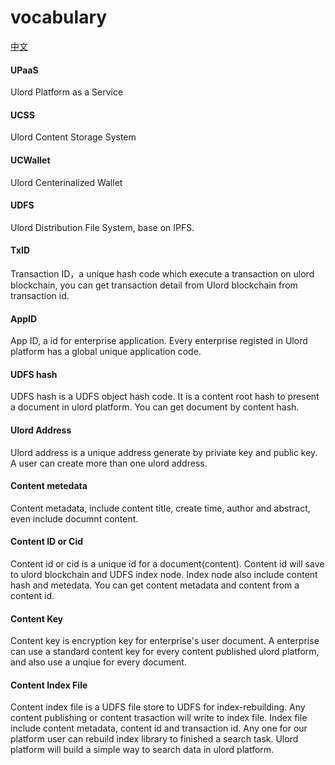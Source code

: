 # vocabulary
[中文](./vocabulary_zh.md)
#### UPaaS
Ulord Platform as a Service

#### UCSS
Ulord Content Storage System

#### UCWallet
Ulord Centerinalized Wallet

#### UDFS
Ulord Distribution File System, base on IPFS.

#### TxID
Transaction ID，a unique hash code which execute a transaction on ulord blockchain, you can get transaction detail from Ulord blockchain from transaction id.

#### AppID
App ID, a id for enterprise application. Every enterprise registed in Ulord platform has a global unique application code.

#### UDFS hash
UDFS hash is a UDFS object hash code. It is a content root hash to present a document in ulord platform. You can get document by content hash.

#### Ulord Address
Ulord address is a unique address generate by priviate key and public key. A user can create more than one ulord address.

#### Content metedata 
Content metadata, include content title, create time, author and abstract, even include documnt content.

#### Content ID or Cid
Content id or cid is a unique id for a document(content). Content id will save to ulord blockchain and UDFS index node. Index node also include content hash and metedata. You can get content metadata and content from a content id.

#### Content Key
Content key is encryption key for enterprise's user document. A enterprise can use a standard content key for every content published ulord platform, and also use a unqiue for every document.

#### Content Index File
Content index file is a UDFS file store to UDFS for index-rebuilding. Any content publishing or content trasaction will write to index file.
Index file include content metadata, content id and transaction id.
Any one for our platform user can rebuild index library to finished a search task.
Ulord platform will build a simple way to search data in ulord platform.

